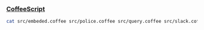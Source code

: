### [CoffeeScript](http://coffeescript.org/)

```sh
cat src/embeded.coffee src/police.coffee src/query.coffee src/slack.coffee src/slackpolice.coffee | coffee -bc -s > lib/slackpolice.gs
```
